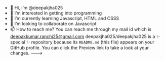 - 👋 Hi, I’m @deepakjha025
- 👀 I’m interested in getting into programming
- 🌱 I’m currently learning Javascript, HTML and CSSS
- 💞️ I’m looking to collaborate on Javascript
- 📫 How to reach me? You can reach me through my mail id which is deepakkumar.ranchi25@gmail.com
deepakjha025/deepakjha025 is a ✨ special ✨ repository because its `README.md` (this file) appears on your GitHub profile.
You can click the Preview link to take a look at your changes.
--->
